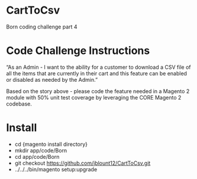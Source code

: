 # CartToCsv
Born coding challenge part 4

# Code Challenge Instructions
“As an Admin - I want to the ability for a customer to download a CSV file of all the items
that are currently in their cart and this feature can be enabled or disabled as needed by
the Admin.”

Based on the story above - please code the feature needed in a Magento 2 module
with 50% unit test coverage by leveraging the CORE Magento 2 codebase.

# Install
- cd {magento install directory}
- mkdir app/code/Born
- cd app/code/Born
- git checkout https://github.com/jblount12/CartToCsv.git
- ../../../bin/magento setup:upgrade

